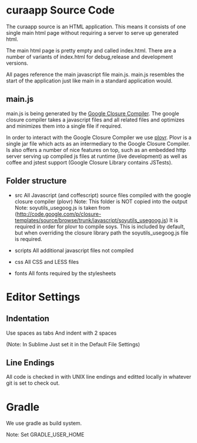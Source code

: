 curaapp Source Code
===================

The curaapp source is an HTML application. This means it consists of one single main html page without requiring a server to serve up generated html. 

The main html page is pretty empty and called index.html. There are a number of variants of index.html for debug,release and development versions.

All pages reference the main javascript file main.js. main.js resembles the start of the application just like main in a standard application would.

main.js
-------
main.js is being generated by the [Google Closure Compiler][gc]. The google closure compiler takes a javascript files and all related files and optimizes and minimizes them into a single file if required.

[gc]: http://code.google.com/closure/compiler/

In order to interact with the Google Closure Compiler we use [plovr][pl]. Plovr is a single jar file which acts as an intermediary to the Google Closure Compiler. Is also offers a number of nice features on top, such as an embedded http server serving up compiled js files at runtime (live development) as well as coffee and jstest support (Google Closure Library contains JSTests).

[pl]: http://plovr.com


Folder structure
----------------

  * src
  	All Javascript (and coffescript) source files compiled with the google closure compiler (plovr)
    Note: This folder is NOT copied into the output
    Note: soyutils_usegoog.js is taken from (http://code.google.com/p/closure-templates/source/browse/trunk/javascript/soyutils_usegoog.js) 
    It is required in order for plovr to compile soys. This is included by default, but when overriding the closure library path the soyutils_usegoog.js file is required.

  * scripts
    All additional javascript files not compiled
  * css
  	All CSS and LESS files
  * fonts
    All fonts required by the stylesheets
    

Editor Settings
===============

Indentation
-----------

Use spaces as tabs
And indent with 2 spaces 

(Note: In Sublime Just set it in the Default File Settings)

Line Endings
------------

All code is checked in with UNIX line endings and editted locally in whatever git is set to check out. 


Gradle
======

We use gradle as build system. 

Note: Set GRADLE_USER_HOME
 